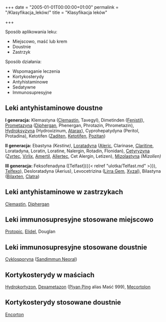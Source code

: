+++
date = "2005-01-01T00:00:00+01:00"
permalink = "/Klasyfikacja_leków/"
title = "Klasyfikacja leków"

+++

Sposób aplikowania leku:

-   Miejscowo, maść lub krem
-   Doustnie
-   Zastrzyk

Sposób działania:

-   Wspomaganie leczenia
-   Kortykosterydy
-   Antyhistaminowe
-   Sedatywne
-   Immunosupresyjne

Leki antyhistaminowe doustne
----------------------------

**I generacja:** Klemastyna ([Clemastin](/atopedia/Clemastin), Tavegyl), Dimetinden ([Fenistil](/atopedia/Fenistil)), [Prometazyna](/atopedia/Prometazyna) ([Diphergan](/atopedia/Diphergan), Phenergan, Phrotazin, Phrometazin), [Hydroksyzyna](/atopedia/Hydroksyzyna) (Hydroxizinum, [Atarax](/atopedia/Atarax)), Cyprohepatydyna (Peritol, Protadina), Ketotifen ([Zaditen](/atopedia/Zaditen), [Ketotifen](/atopedia/Ketotifen), [Pozitan](/atopedia/Pozitan))

**II generacja:** Ebastyna *(Kestine)*, [Loratadyna](/atopedia/Loratadyna) ([Aleric](/atopedia/Aleric), Clarinase, [Claritine](/atopedia/Claritine), Loratadyna, Loratin, Loratine, Nalergin, Rotadin, Flonidan), [Cetyryzyna](/atopedia/Cetyryzyna) ([Zyrtec](/atopedia/Zyrtec), [Virlix](/atopedia/Virlix), [Amertil](/atopedia/Amertil), [Allertec](/atopedia/Allertec), Cet Alergin, Letizen), [Mizolastyna](/atopedia/Mizolastyna) *(Mizollen)*

**III generacja:** Feksofenadyna ([Telfast]({{< relref "ulotka/Telfast.md" >}}), [Telfexo](/atopedia/Telfexo)), Desloratadyna (Aerius), Levocetrizina ([Lirra Gem](/atopedia/Lirra_Gem), [Xyzal](/atopedia/Xyzal)), Bilastyna ([Bilaxten](/atopedia/Bilaxten), [Clatra](/atopedia/Clatra))

Leki antyhistaminowe w zastrzykach
----------------------------------

[Clemastin](/atopedia/Clemastin), [Diphergan](/atopedia/Diphergan)

Leki immunosupresyjne stosowane miejscowo
-----------------------------------------

[Protopic](/atopedia/Protopic), [Elidel](/atopedia/Elidel), Douglan

Leki immunosupresyjne stosowane doustnie
----------------------------------------

[Cyklosporyna](/atopedia/Cyklosporyna) ([Sandimmun Neoral](/atopedia/Sandimmun_Neoral))

Kortykosterydy w maściach
-------------------------

[Hydrokortyzon](/atopedia/Hydrokortyzon), [Dexametazon](/atopedia/Dexametazon) ([Piyan Ping](/atopedia/Piyan_Ping) alias Maść 999), [Mecortolon](/atopedia/Mecortolon)

Kortykosterydy stosowane doustnie
---------------------------------

[Encorton](/atopedia/Encorton)
